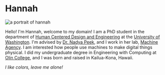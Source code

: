 # Hannah

![a portrait of hannah](./content/about/images/portrait.jpg)

Hello! I'm Hannah, welcome to my domain! I am a PhD student in the department of [Human Centered Design and Engineering](https://www.hcde.washington.edu/) at the [University of Washington](https://www.washington.edu/). I'm advised by [Dr. Nadya Peek](http://infosyncratic.nl/), and I work in her lab, [Machine Agency](https://depts.washington.edu/machines/). I am interested how people use machines to make digital things physical. I did my undergraduate degree in Engineering with Computing at [Olin College](http://www.olin.edu/), and I was born and raised in Kailua-Kona, Hawaii.

_I like colors, leave me alone!_

